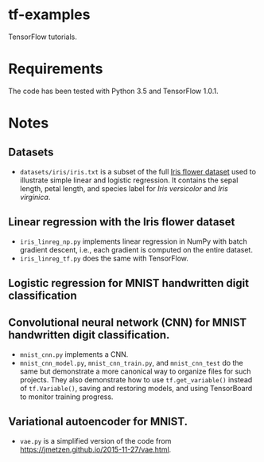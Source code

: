 # tf-examples
TensorFlow tutorials.

# Requirements
The code has been tested with Python 3.5 and TensorFlow 1.0.1.

# Notes

## Datasets

* `datasets/iris/iris.txt` is a subset of the full [Iris flower dataset](https://archive.ics.uci.edu/ml/datasets/Iris) used to illustrate simple linear and logistic regression. It contains the sepal length, petal length, and species label for _Iris versicolor_ and _Iris virginica_.

## Linear regression with the Iris flower dataset

* `iris_linreg_np.py` implements linear regression in NumPy with batch gradient descent, i.e., each gradient is computed on the entire dataset.
* `iris_linreg_tf.py` does the same with TensorFlow.

## Logistic regression for MNIST handwritten digit classification

## Convolutional neural network (CNN) for MNIST handwritten digit classification.

* `mnist_cnn.py` implements a CNN.
* `mnist_cnn_model.py`, `mnist_cnn_train.py`, and `mnist_cnn_test` do the same but demonstrate a more canonical way to organize files for such projects. They also demonstrate how to use `tf.get_variable()` instead of `tf.Variable()`, saving and restoring models, and using TensorBoard to monitor training progress.

## Variational autoencoder for MNIST.

* `vae.py` is a simplified version of the code from https://jmetzen.github.io/2015-11-27/vae.html.
